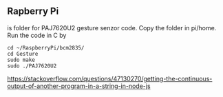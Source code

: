## Rapberry Pi

is folder for PAJ7620U2 gesture senzor code. Copy the folder in pi/home.
Run the code in C by

```
cd ~/RaspberryPi/bcm2835/
cd Gesture
sudo make
sudo ./PAJ7620U2
```

https://stackoverflow.com/questions/47130270/getting-the-continuous-output-of-another-program-in-a-string-in-node-js
